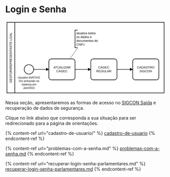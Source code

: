 # Login e Senha

![](../../.gitbook/assets/diagram-1-.svg)

Nessa seção, apresentaremos as formas de acesso no [SIGCON Saída](https://sigconsaida.mg.gov.br/) e recuperação de dados de segurança.

Clique no link abaixo que corresponda a sua situação para ser redirecionado para a página de orientações.&#x20;

{% content-ref url="cadastro-de-usuario/" %}
[cadastro-de-usuario](cadastro-de-usuario/)
{% endcontent-ref %}

{% content-ref url="problemas-com-a-senha.md" %}
[problemas-com-a-senha.md](problemas-com-a-senha.md)
{% endcontent-ref %}

{% content-ref url="recuperar-login-senha-parlamentares.md" %}
[recuperar-login-senha-parlamentares.md](recuperar-login-senha-parlamentares.md)
{% endcontent-ref %}

